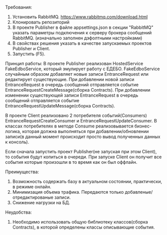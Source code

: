 Требования:

1. Установить RabbitMQ. https://www.rabbitmq.com/download.html
2. Клонировать репозиторий
3. В проекте Publisher в файле appsettings.json в секции "RabbitMQ" указать параметры подключения к серверу брокера сообщений RabbitMQ. (изначально заполнен дэфолтными настройками)
4. В свойствах решения указать в качестве запускаемых проектов Publisher и Client.
5. Запустить (F5).

Принцип работы:
В проекте Publisher реализован HostedService FakeEdboService, который эмулирует работу с ЕДЕБО. FakeEdboService случайным образом добавляет новые записи EntranceRequest или редактирует существующие. 
При добавлении новой записи EntranceRequest в очередь сообщений отправляется событие EntranceRequestCreateMessage(сборка Contracts).
При добавлении изменении существующей записи EntranceRequest в очередь сообщений отправляется событие EntranceRequestUpdateMessage(сборка Contracts).

В проекте Client реализовано 2 потребителя событий(Consumers) EntranceRequestCreateConsumer и EntranceRequestUpdateConsumer. 
В классах потребителях в методе Consume реализовывается бизнес-логика, которая должна выполняться при добавлении/обновлении записи(в данный момент происходит просто вывод полученных данных к консоль).

Если сначала запустить проект Publisher(не запуская при этом Client), то события будут копиться в очереди. При запуске Client он получит все события которые произошли в то время как он был оффлайн.

Преимущества:
1. Возможность содержать базу в актуальном состоянии, практически, в режиме онлайн.
2. Минимизация объема трафика. Передаются только добавленые/отредактированые записи. 
3. Снижение нагрузки на БД. 

Неудобства:
1. Необходимо использовать общую библиотеку классов(сборка Contracts), в которой определены классы описывающие события.
